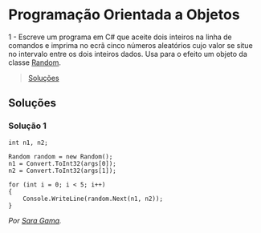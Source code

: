 # Programação Orientada a Objetos

1 - Escreve um programa em C# que aceite dois inteiros na linha de comandos e
imprima no ecrã cinco números aleatórios cujo valor se situe no intervalo
entre os dois inteiros dados. Usa para o efeito um objeto da classe
[Random](https://docs.microsoft.com/dotnet/api/system.random).

> [Soluções](../solucoes/03_poo/01.md)

## Soluções

### Solução 1

```
int n1, n2;

Random random = new Random();
n1 = Convert.ToInt32(args[0]);
n2 = Convert.ToInt32(args[1]);

for (int i = 0; i < 5; i++)
{
	Console.WriteLine(random.Next(n1, n2));
}
```

*Por [Sara Gama](https://github.com/serapinta).*